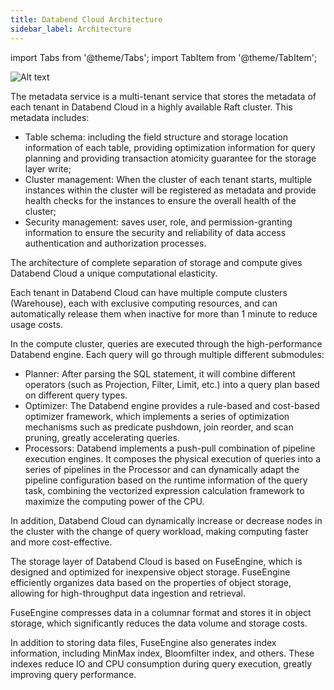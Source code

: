 ```yaml
---
title: Databend Cloud Architecture
sidebar_label: Architecture
---
```


import Tabs from '@theme/Tabs';
import TabItem from '@theme/TabItem';

![Alt text](@site/static/img/documents/overview/2.png)

<Tabs groupId="databendlay">
<TabItem value="Meta-Service Layer" label="Meta-Service Layer">

The metadata service is a multi-tenant service that stores the metadata of each tenant in Databend Cloud in a highly available Raft cluster. This metadata includes:

- Table schema: including the field structure and storage location information of each table, providing optimization information for query planning and providing transaction atomicity guarantee for the storage layer write;
- Cluster management: When the cluster of each tenant starts, multiple instances within the cluster will be registered as metadata and provide health checks for the instances to ensure the overall health of the cluster;
- Security management: saves user, role, and permission-granting information to ensure the security and reliability of data access authentication and authorization processes.

</TabItem>
<TabItem value="Compute Layer" label="Compute Layer">

The architecture of complete separation of storage and compute gives Databend Cloud a unique computational elasticity.

Each tenant in Databend Cloud can have multiple compute clusters (Warehouse), each with exclusive computing resources, and can automatically release them when inactive for more than 1 minute to reduce usage costs.

In the compute cluster, queries are executed through the high-performance Databend engine. Each query will go through multiple different submodules:

- Planner: After parsing the SQL statement, it will combine different operators (such as Projection, Filter, Limit, etc.) into a query plan based on different query types.
- Optimizer: The Databend engine provides a rule-based and cost-based optimizer framework, which implements a series of optimization mechanisms such as predicate pushdown, join reorder, and scan pruning, greatly accelerating queries.
- Processors: Databend implements a push-pull combination of pipeline execution engines. It composes the physical execution of queries into a series of pipelines in the Processor and can dynamically adapt the pipeline configuration based on the runtime information of the query task, combining the vectorized expression calculation framework to maximize the computing power of the CPU.

In addition, Databend Cloud can dynamically increase or decrease nodes in the cluster with the change of query workload, making computing faster and more cost-effective.

</TabItem>
<TabItem value="Storage Layer" label="Storage Layer">

The storage layer of Databend Cloud is based on FuseEngine, which is designed and optimized for inexpensive object storage. FuseEngine efficiently organizes data based on the properties of object storage, allowing for high-throughput data ingestion and retrieval.

FuseEngine compresses data in a columnar format and stores it in object storage, which significantly reduces the data volume and storage costs.

In addition to storing data files, FuseEngine also generates index information, including MinMax index, Bloomfilter index, and others. These indexes reduce IO and CPU consumption during query execution, greatly improving query performance.

</TabItem>
</Tabs>
